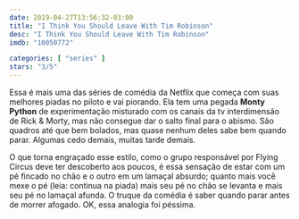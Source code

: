 ```yaml
---
date: 2019-04-27T13:56:32-03:00
title: "I Think You Should Leave With Tim Robinson"
desc: "I Think You Should Leave With Tim Robinson"
imdb: "10050772"

categories: [ "series" ]
stars: "3/5"
---
```

Essa é mais uma das séries de comédia da Netflix que começa com suas melhores piadas no piloto e vai piorando. Ela tem uma pegada **Monty Python** de experimentação misturado com os canais da tv interdimensão de Rick & Morty, mas não consegue dar o salto final para o abismo. São quadros até que bem bolados, mas quase nenhum deles sabe bem quando parar. Algumas cedo demais, muitas tarde demais.

O que torna engraçado esse estilo, como o grupo responsável por Flying Circus deve ter descoberto aos poucos, é essa sensação de estar com um pé fincado no chão e o outro em um lamaçal absurdo; quanto mais você mexe o pé (leia: continua na piada) mais seu pé no chão se levanta e mais seu pé no lamaçal afunda. O truque da comédia é saber quando parar antes de morrer afogado. OK, essa analogia foi péssima.
